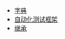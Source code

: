 * [字典
  ](god/python_note/README.md)
* [自动化测试框架](god/auto-unitest/auto-frame.md)
* [继承](god/python_note/继承.md)
